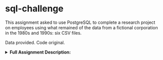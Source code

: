 # sql-challenge

This assignment asked to use PostgreSQL to complete a research project on employees using what remained of the data from a fictional corporation in the 1980s and 1990s: six CSV files.

Data provided. Code original.

<details>
  <summary><b>Full Assignment Description:</b></summary>
</br>
<i>It is a beautiful spring day, and it is two weeks since you have been hired as a new data engineer at Pewlett Hackard. Your first major task is a research project on employees of the corporation from the 1980s and 1990s. All that remain of the database of employees from that period are six CSV files.
 
In this assignment, you will design the tables to hold data in the CSVs, import the CSVs into a SQL database, and answer questions about the data. In other words, you will perform:</i>


<b>Data Modeling</b>

   - Inspect the CSVs and sketch out an ERD of the tables. 
   - Create an image file of your ERD.
   
<b>Data Engineering</b>
  
  - Use the information you have to create a table schema for each of the six CSV files. 
  - Remember to specify data types, primary keys, foreign keys, and other constraints.
 
<b>Data Analysis</b>
  
Once you have a complete database, do the following:

  - List the following details of each employee: employee number, last name, first name, gender, and salary.
  - List employees who were hired in 1986.
  - List the manager of each department with the following information: department number, department name, the manager's employee number, last name, first name, and start and end employment dates.
  - List the department of each employee with the following information: employee number, last name, first name, and department name.
  - List all employees whose first name is "Hercules" and last names begin with "B."
  - List all employees in the Sales department, including their employee number, last name, first name, and department name.
  - List all employees in the Sales and Development departments, including their employee number, last name, first name, and department name.
  - In descending order, list the frequency count of employee last names, i.e., how many employees share each last name.

<b>Bonus</b>
 
 <i>As you examine the data, you are overcome with a creeping suspicion that the dataset is fake. You surmise that your boss handed you spurious data in order to test the data engineering skills of a new employee. To confirm your hunch, you decide to take the following steps to generate a visualization of the data, with which you will confront your boss:</i>
 - Import the SQL database into Pandas
 - Create a histogram to visualize the most common salary ranges for employee
 - Create a bar chart of average salary by title
 </details>
